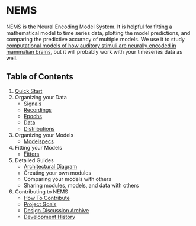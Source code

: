 # NEMS #

NEMS is the Neural Encoding Model System. It is helpful for fitting a mathematical model to time series data, plotting the model predictions, and comparing the predictive accuracy of multiple models. We use it to study [computational models of how auditory stimuli are neurally encoded in mammalian brains](https://hearingbrain.org), but it will probably work with your timeseries data as well.

## Table of Contents ## 

1. [Quick Start](docs/quickstart.md)
2. Organizing your Data
   - [Signals](docs/signals.md)
   - [Recordings](docs/recordings.md)
   - [Epochs](docs/epochs.md)
   - [Data](docs/data.md)
   - [Distributions](docs/distributions.ipynb)
3. Organizing your Models
   - [Modelspecs](docs/modelspecs.md)
4. Fitting your Models
   - [Fitters](docs/fitters.md)
5. Detailed Guides
   - [Architectural Diagram](docs/architecture.svg)
   - Creating your own modules
   - Comparing your models with others
   - Sharing modules, models, and data with others
6. Contributing to NEMS
   - [How To Contribute](docs/contributing.md)
   - [Project Goals](docs/goals.md)
   - [Design Discussion Archive](docs/discussions.md)
   - [Development History](docs/history.md)
